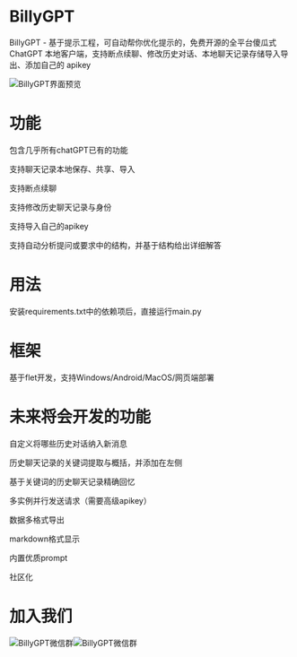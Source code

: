 # BillyGPT

BillyGPT - 基于提示工程，可自动帮你优化提示的，免费开源的全平台傻瓜式 ChatGPT 本地客户端，支持断点续聊、修改历史对话、本地聊天记录存储导入导出、添加自己的 apikey

![BillyGPT界面预览](https://github.com/createrX12/BillyGPT/blob/main/pic/function_preview.png?raw=true)

# 功能
包含几乎所有chatGPT已有的功能

支持聊天记录本地保存、共享、导入

支持断点续聊

支持修改历史聊天记录与身份

支持导入自己的apikey

支持自动分析提问或要求中的结构，并基于结构给出详细解答

# 用法
安装requirements.txt中的依赖项后，直接运行main.py

# 框架
基于flet开发，支持Windows/Android/MacOS/网页端部署

# 未来将会开发的功能
自定义将哪些历史对话纳入新消息

历史聊天记录的关键词提取与概括，并添加在左侧

基于关键词的历史聊天记录精确回忆

多实例并行发送请求（需要高级apikey）

数据多格式导出

markdown格式显示

内置优质prompt

社区化

# 加入我们
![BillyGPT微信群](https://github.com/createrX12/BillyGPT/blob/main/pic/join_us.jpg?raw=true)![BillyGPT微信群](https://github.com/createrX12/BillyGPT/blob/main/pic/join_us_qq.jpg?raw=true)
